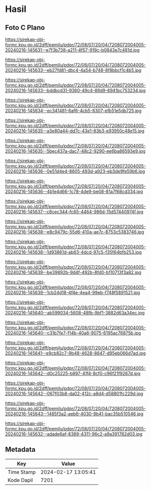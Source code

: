 # Hasil

## Foto C Plano

https://sirekap-obj-formc.kpu.go.id/2dff/pemilu/pdpr/72/08/07/20/04/7208072004005-20240216-145631--e7f3b738-a211-4f57-919c-b0843e7c481d.jpg

https://sirekap-obj-formc.kpu.go.id/2dff/pemilu/pdpr/72/08/07/20/04/7208072004005-20240216-145633--eb27fd81-dbc4-4a54-b748-8f8bbcf1c4b5.jpg

https://sirekap-obj-formc.kpu.go.id/2dff/pemilu/pdpr/72/08/07/20/04/7208072004005-20240216-145633--bddbcd31-9360-49c4-89d9-6941bc753234.jpg

https://sirekap-obj-formc.kpu.go.id/2dff/pemilu/pdpr/72/08/07/20/04/7208072004005-20240216-145634--ec341481-6af6-4cb5-8307-efb51e5db725.jpg

https://sirekap-obj-formc.kpu.go.id/2dff/pemilu/pdpr/72/08/07/20/04/7208072004005-20240216-145635--a3e80a44-dd7c-43e1-83b3-e93950c48e15.jpg

https://sirekap-obj-formc.kpu.go.id/2dff/pemilu/pdpr/72/08/07/20/04/7208072004005-20240216-145635--5bec437a-dac7-48c2-9290-ee6ba86593e9.jpg

https://sirekap-obj-formc.kpu.go.id/2dff/pemilu/pdpr/72/08/07/20/04/7208072004005-20240216-145636--0e51d4e4-8605-493d-a923-eb3de9fe59b6.jpg

https://sirekap-obj-formc.kpu.go.id/2dff/pemilu/pdpr/72/08/07/20/04/7208072004005-20240216-145636--4b1e4d66-1c78-4de9-be08-81a7f68cd334.jpg

https://sirekap-obj-formc.kpu.go.id/2dff/pemilu/pdpr/72/08/07/20/04/7208072004005-20240216-145637--c8cec344-fc65-4464-986d-15d57440974f.jpg

https://sirekap-obj-formc.kpu.go.id/2dff/pemilu/pdpr/72/08/07/20/04/7208072004005-20240216-145638--e8c9479c-55d6-410a-ae7c-8753c5383746.jpg

https://sirekap-obj-formc.kpu.go.id/2dff/pemilu/pdpr/72/08/07/20/04/7208072004005-20240216-145638--1d93861d-ab63-4dcd-97c5-f35f64bfb253.jpg

https://sirekap-obj-formc.kpu.go.id/2dff/pemilu/pdpr/72/08/07/20/04/7208072004005-20240216-145639--be39892b-9d4f-492b-8fd0-b110713f3a82.jpg

https://sirekap-obj-formc.kpu.go.id/2dff/pemilu/pdpr/72/08/07/20/04/7208072004005-20240216-145639--1cb24d18-4f4e-4ea4-99eb-f748f5891521.jpg

https://sirekap-obj-formc.kpu.go.id/2dff/pemilu/pdpr/72/08/07/20/04/7208072004005-20240216-145640--ab599034-5608-48fb-9bf1-3882d63a34ec.jpg

https://sirekap-obj-formc.kpu.go.id/2dff/pemilu/pdpr/72/08/07/20/04/7208072004005-20240216-145640--c31b7fe7-f14b-40a6-9075-6195ac76875b.jpg

https://sirekap-obj-formc.kpu.go.id/2dff/pemilu/pdpr/72/08/07/20/04/7208072004005-20240216-145641--e9cb82c7-9b48-4628-8647-d95eb066d7ad.jpg

https://sirekap-obj-formc.kpu.go.id/2dff/pemilu/pdpr/72/08/07/20/04/7208072004005-20240216-145642--d0c25225-b897-41f4-8cf0-c96f21f9267d.jpg

https://sirekap-obj-formc.kpu.go.id/2dff/pemilu/pdpr/72/08/07/20/04/7208072004005-20240216-145642--067f03b8-da02-412c-a8d4-d58801fc229d.jpg

https://sirekap-obj-formc.kpu.go.id/2dff/pemilu/pdpr/72/08/07/20/04/7208072004005-20240216-145643--1485f3a2-aeb6-4030-9b41-bac35b510546.jpg

https://sirekap-obj-formc.kpu.go.id/2dff/pemilu/pdpr/72/08/07/20/04/7208072004005-20240216-145632--adade6af-8389-4311-96c2-a9a391782d03.jpg


## Metadata

| Key        | Value               |
| ---------- | ------------------- |
| Time Stamp | 2024-02-17 13:05:41 |
| Kode Dapil | 7201                |



